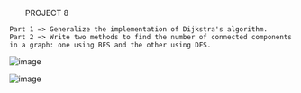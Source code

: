 &emsp;&emsp;PROJECT 8

    Part 1 => Generalize the implementation of Dijkstra's algorithm.
    Part 2 => Write two methods to find the number of connected components in a graph: one using BFS and the other using DFS.
    
![image](https://user-images.githubusercontent.com/76924597/154778878-0821fb3a-7297-4ff5-847e-fc8def75bc13.png)

![image](https://user-images.githubusercontent.com/76924597/154778884-2f2aeb2b-07fc-43e4-8152-3336290d6ee4.png)
